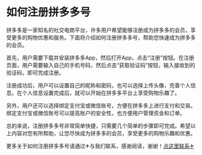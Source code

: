 # 如何注册拼多多号

拼多多是一家知名的社交电商平台，许多用户希望能够注册成为拼多多的会员，享受更多的购物优惠和服务。下面将介绍如何注册拼多多号，帮助您快速成为拼多多的会员。

首先，用户需要下载并安装拼多多App，然后打开App，点击“注册”按钮。在注册页面，用户需要输入自己的手机号码，然后点击“获取验证码”按钮，输入接收到的验证码，即可完成注册。

注册成功后，用户可以设置自己的昵称和密码，也可以选择上传头像，完善个人信息。在个人信息设置完成后，就可以开始在拼多多平台上享受购物乐趣了。

另外，用户还可以选择绑定支付宝或微信账号，方便在拼多多上进行支付和交易。绑定支付宝或微信账号可以提高账户的安全性，也方便用户管理资金和订单。

总的来说，注册拼多多号非常简单快捷，只需要几个简单的步骤即可完成。希望以上内容对您有所帮助，让您尽快成为拼多多的会员，享受更多的购物乐趣和优惠。

更多关于如何注册拼多多号请通过✈与我们联系，感谢阅读，谢谢！[点这里联系✈](https://1.k02.cc)